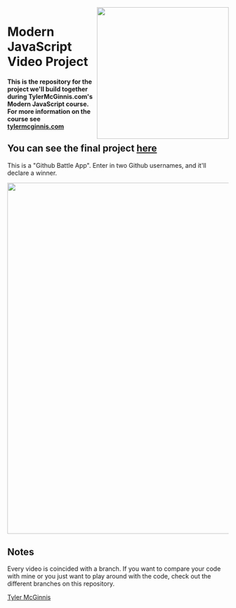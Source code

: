 <img src="https://tylermcginnis.com/tylermcginnis_glasses-300.png" width="300" align="right">

Modern JavaScript Video Project
========

#### This is the repository for the project we'll build together during TylerMcGinnis.com's Modern JavaScript course. For more information on the course see [tylermcginnis.com](https://tylermcginnis.com)

## You can see the final project [here](https://rt-react-fundamentals.firebaseapp.com/)

This is a "Github Battle App". Enter in two Github usernames, and it'll declare a winner.

<img src="https://cloud.githubusercontent.com/assets/2933430/26085553/7dac7a1e-39a2-11e7-830a-9011505b5958.png" width="800">

## Notes
Every video is coincided with a branch. If you want to compare your code with mine or you just want to play around with the code, check out the different branches on this repository.

[Tyler McGinnis](https://twitter.com/tylermcginnis)
